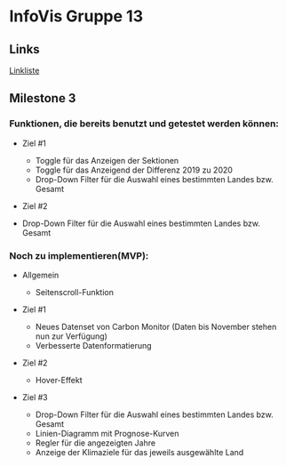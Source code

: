 # InfoVis Gruppe 13

## Links

[Linkliste](./Links.md)

## Milestone 3

### Funktionen, die bereits benutzt und getestet werden können:
* Ziel #1
  - Toggle für das Anzeigen der Sektionen
  - Toggle für das Anzeigend der Differenz 2019 zu 2020
  - Drop-Down Filter für die Auswahl eines bestimmten Landes bzw. Gesamt
 
 * Ziel #2
  - Drop-Down Filter für die Auswahl eines bestimmten Landes bzw. Gesamt
  
### Noch zu implementieren(MVP):
* Allgemein
  - Seitenscroll-Funktion

* Ziel #1
  - Neues Datenset von Carbon Monitor (Daten bis November stehen nun zur Verfügung)
  - Verbesserte Datenformatierung
 
* Ziel #2
  - Hover-Effekt

* Ziel #3
  - Drop-Down Filter für die Auswahl eines bestimmten Landes bzw. Gesamt
  - Linien-Diagramm mit Prognose-Kurven
  - Regler für die angezeigten Jahre
  - Anzeige der Klimaziele für das jeweils ausgewählte Land

